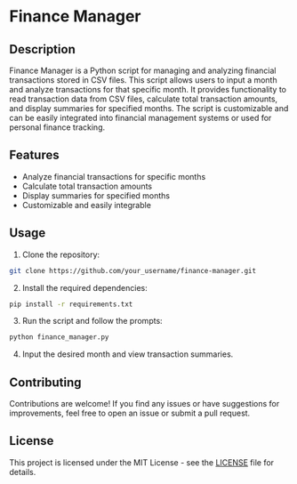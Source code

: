 # Finance Manager

## Description

Finance Manager is a Python script for managing and analyzing financial transactions stored in CSV files. This script allows users to input a month and analyze transactions for that specific month. It provides functionality to read transaction data from CSV files, calculate total transaction amounts, and display summaries for specified months. The script is customizable and can be easily integrated into financial management systems or used for personal finance tracking.

## Features

- Analyze financial transactions for specific months
- Calculate total transaction amounts
- Display summaries for specified months
- Customizable and easily integrable

## Usage

1. Clone the repository:

```bash
git clone https://github.com/your_username/finance-manager.git
```

2. Install the required dependencies:

```bash
pip install -r requirements.txt
```

3. Run the script and follow the prompts:

```bash
python finance_manager.py
```

4. Input the desired month and view transaction summaries.

## Contributing

Contributions are welcome! If you find any issues or have suggestions for improvements, feel free to open an issue or submit a pull request.

## License

This project is licensed under the MIT License - see the [LICENSE](LICENSE) file for details.

